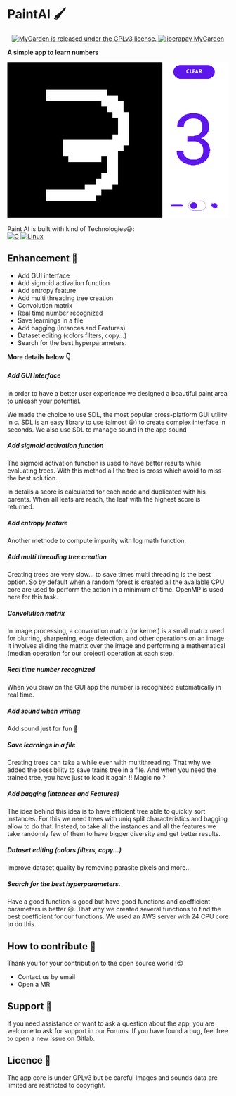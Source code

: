 # PaintAI 🖌️

[//]: # (To view this page with graphic comfort please follow this link:)
[//]: # (https://github.com/0xPierre/ClassificationTP)

<p align="center">
  <a href="https://gitlab.com/m9712/mygarden/-/blob/master/LICENSE">
    <img src="https://img.shields.io/badge/license-GPLv3-blue.svg?style=flat-square" alt="MyGarden is released under the GPLv3 license." />
  </a>
  <a href="https://liberapay.com/MyGarden/">
    <img src="https://img.shields.io/liberapay/gives/MyGarden.svg?logo=liberapay&style=flat-square" alt="liberapay MyGarden" />
  </a>

</p>


**A simple app to learn numbers**

![](./docs/img.png)

Paint AI is built with kind of Technologies😃:  
[![C](https://img.shields.io/badge/C-3178c6?style=for-the-badge&logo=c&labelColor=gray)](https://www.typescriptlang.org/)
[![Linux](https://img.shields.io/badge/Linux-DD0031?style=for-the-badge&logo=linux&labelColor=gray)](https://kernel.org)

## Enhancement 🚄

- Add GUI interface
- Add sigmoid activation function
- Add entropy feature
- Add multi threading tree creation
- Convolution matrix
- Real time number recognized
- Save learnings in a file
- Add bagging (Intances and Features)
- Dataset editing (colors filters, copy...)
- Search for the best hyperparameters.

**More details below 👇️**

##### Add GUI interface
In order to have a better user experience we designed a beautiful paint area to
unleash your potential.

We made the choice to use SDL, the most popular cross-platform GUI utility in c.
SDL is an easy library to use (almost 😁) to create complex interface in seconds.
We also use SDL to manage sound in the app sound

##### Add sigmoid activation function
The sigmoid activation function is used to have better results while evaluating trees.
With this method all the tree is cross which avoid to miss the best solution.

In details a score is calculated for each node and duplicated with his parents.
When all leafs are reach, the leaf with the highest score is returned.

##### Add entropy feature
Another methode to compute impurity with log math function.

##### Add multi threading tree creation
Creating trees are very slow... to save times multi threading is the best option.
So by default when a random forest is created all the available CPU core are used to perform the action in a minimum of time.
OpenMP is used here for this task.

##### Convolution matrix
In image processing, a convolution matrix (or kernel) is a small matrix used for blurring,
sharpening, edge detection, and other operations on an image.
It involves sliding the matrix over the image and performing a mathematical (median operation for our project) operation at each step.

##### Real time number recognized
When you draw on the GUI app the number is recognized automatically in real time.

##### Add sound when writing
Add sound just for fun 🤣

##### Save learnings in a file
Creating trees can take a while even with multithreading. That why we added the possibility to save trains tree
in a file. And when you need the trained tree, you have just to load it again !!
Magic no ?

##### Add bagging (Intances and Features)
The idea behind this idea is to have efficient tree able to quickly sort instances.
For this we need trees with uniq split characteristics and bagging allow to do that.
Instead, to take all the instances and all the features we take randomly few of them to have bigger diversity and get better results.

##### Dataset editing (colors filters, copy...)
Improve dataset quality by removing parasite pixels and more...

##### Search for the best hyperparameters.
Have a good function is good but have good functions and coefficient parameters is better 😆.
That why we created several functions to find the best coefficient for our functions.
We used an AWS server with 24 CPU core to do this.

## How to contribute 🚀

Thank you for your contribution to the open source world !😍

- Contact us by email
- Open a MR

## Support 🛟

If you need assistance or want to ask a question about the app, you are welcome to ask for support in our
Forums.
If you have found a bug, feel free to open a new Issue on Gitlab.

## Licence 📜

The app core is under GPLv3 but be careful Images and sounds data are limited are restricted to
copyright.
